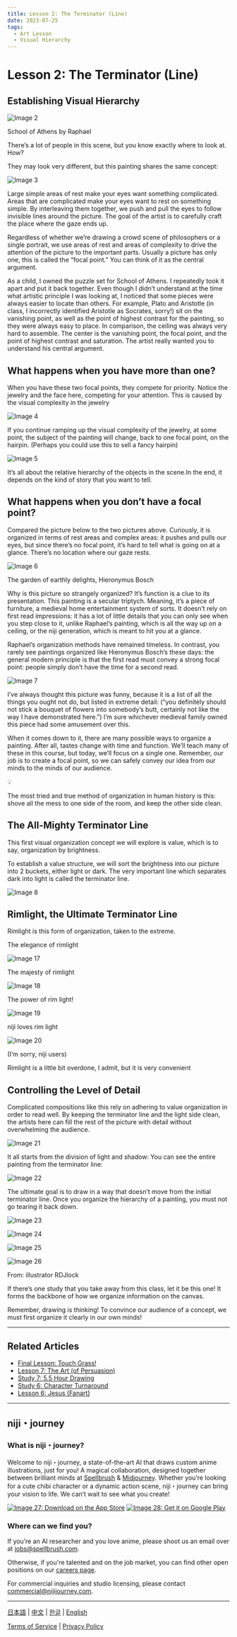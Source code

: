 ```yaml
---
title: Lesson 2: The Terminator (Line)
date: 2023-07-25
tags:
  - Art Lesson
  - Visual Hierarchy
---
```


# Lesson 2: The Terminator (Line)

## Establishing Visual Hierarchy

![Image 2](/assets/images/reprints/nijijourney/lesson2/f974b143-006e-4802-8202-20241b5104db.jpg)

School of Athens by Raphael

There’s a lot of people in this scene, but you know exactly where to look at. How?

They may look very different, but this painting shares the same concept:

![Image 3](/assets/images/reprints/nijijourney/lesson2/0d45fb10-0ecd-4261-b80a-b320af3fa216.jpg)

Large simple areas of rest make your eyes want something complicated. Areas that are complicated make your eyes want to rest on something simple. By interleaving them together, we push and pull the eyes to follow invisible lines around the picture. The goal of the artist is to carefully craft the place where the gaze ends up.

Regardless of whether we’re drawing a crowd scene of philosophers or a single portrait, we use areas of rest and areas of complexity to drive the attention of the picture to the important parts. Usually a picture has only one, this is called the “focal point.” You can think of it as the central argument.

As a child, I owned the puzzle set for School of Athens. I repeatedly took it apart and put it back together. Even though I didn’t understand at the time what artistic principle I was looking at, I noticed that some pieces were always easier to locate than others. For example, Plato and Aristotle (in class, I incorrectly identified Aristotle as Socrates, sorry!) sit on the vanishing point, as well as the point of highest contrast for the painting, so they were always easy to place. In comparison, the ceiling was always very hard to assemble. The center is the vanishing point, the focal point, and the point of highest contrast and saturation. The artist really wanted you to understand his central argument.

## What happens when you have more than one?

When you have these two focal points, they compete for priority. Notice the jewelry and the face here, competing for your attention. This is caused by the visual complexity in the jewelry

![Image 4](/assets/images/reprints/nijijourney/lesson2/933a6c6c-117f-46e6-bb8e-ecc976ed751e.jpg)

If you continue ramping up the visual complexity of the jewelry, at some point, the subject of the painting will change, back to one focal point, on the hairpin. (Perhaps you could use this to sell a fancy hairpin)

![Image 5](/assets/images/reprints/nijijourney/lesson2/a011ab6d-fee2-483d-92b2-8559ed204f40.jpg)

It’s all about the relative hierarchy of the objects in the scene.In the end, it depends on the kind of story that you want to tell.

## What happens when you don’t have a focal point?

Compared the picture below to the two pictures above. Curiously, it is organized in terms of rest areas and complex areas: it pushes and pulls our eyes, but since there’s no focal point, it’s hard to tell what is going on at a glance. There’s no location where our gaze rests.

![Image 6](/assets/images/reprints/nijijourney/lesson2/20da8d04-2441-4238-8978-d38e2ae4cbe8.jpg)

The garden of earthly delights, Hieronymus Bosch

Why is this picture so strangely organized? It’s function is a clue to its presentation. This painting is a secular triptych. Meaning, it’s a piece of furniture, a medieval home entertainment system of sorts. It doesn’t rely on first read impressions: it has a lot of little details that you can only see when you step close to it, unlike Raphael’s painting, which is all the way up on a ceiling, or the niji generation, which is meant to hit you at a glance.

Raphael’s organization methods have remained timeless. In contrast, you rarely see paintings organized like Hieronymus Bosch’s these days: the general modern principle is that the first read must convey a strong focal point: people simply don’t have the time for a second read.

![Image 7](/assets/images/reprints/nijijourney/lesson2/a0b04940-2773-40d9-a513-1be780cd7609.jpg)

I’ve always thought this picture was funny, because it is a list of all the things you ought not do, but listed in extreme detail: (“you definitely should not stick a bouquet of flowers into somebody’s butt, certainly not like the way I have demonstrated here.”) I’m sure whichever medieval family owned this piece had some amusement over this.

When it comes down to it, there are many possible ways to organize a painting. After all, tastes change with time and function. We’ll teach many of these in this course, but today, we’ll focus on a single one. Remember, our job is to create a focal point, so we can safely convey our idea from our minds to the minds of our audience.

💡

The most tried and true method of organization in human history is this: shove all the mess to one side of the room, and keep the other side clean.

## The All-Mighty Terminator Line

This first visual organization concept we will explore is value, which is to say, organization by brightness.

To establish a value structure, we will sort the brightness into our picture into 2 buckets, either light or dark. The very important line which separates dark into light is called the terminator line.

![Image 8](/assets/images/reprints/nijijourney/lesson2/aa7fdc0f-4042-4aff-856c-2c639f7170c6.jpg)

## Rimlight, the Ultimate Terminator Line

Rimlight is this form of organization, taken to the extreme.

The elegance of rimlight

![Image 17](/assets/images/reprints/nijijourney/lesson2/e7288cdc-7432-4e6c-80e8-0dff988d110a.jpg)

The majesty of rimlight

![Image 18](/assets/images/reprints/nijijourney/lesson2/1a311c8b-e18c-493c-be9e-247594c3b7a3.jpg)

The power of rim light!

![Image 19](/assets/images/reprints/nijijourney/lesson2/36429278-4ac9-40c2-bab8-4acdd44034d1.jpg)

niji loves rim light

![Image 20](/assets/images/reprints/nijijourney/lesson2/375191cf-d154-4b3a-9741-883419eaea0f.jpg)

(I’m sorry, niji users)

Rimlight is a little bit overdone, I admit, but it is very convenient

## Controlling the Level of Detail

Complicated compositions like this rely on adhering to value organization in order to read well. By keeping the terminator line and the light side clean, the artists here can fill the rest of the picture with detail without overwhelming the audience.

![Image 21](/assets/images/reprints/nijijourney/lesson2/7a317a98-7923-4856-8c47-2813ace83a67.jpg)

It all starts from the division of light and shadow: You can see the entire painting from the terminator line:

![Image 22](/assets/images/reprints/nijijourney/lesson2/e4974d19-cf65-4d33-b121-a6482e767d66.jpg)

The ultimate goal is to draw in a way that doesn’t move from the initial terminator line. Once you organize the hierarchy of a painting, you must not go tearing it back down.

![Image 23](/assets/images/reprints/nijijourney/lesson2/e5264452-b9b9-4198-afb4-d1b490a92743.jpg)

![Image 24](/assets/images/reprints/nijijourney/lesson2/43c55025-1b60-4e26-ba5a-da33da80b620.jpg)

![Image 25](/assets/images/reprints/nijijourney/lesson2/d1cbe73b-4ecf-4d1d-ae86-05257a8c4742.jpg)

![Image 26](/assets/images/reprints/nijijourney/lesson2/940c6284-3938-4f14-9960-d6d2a564c2d2.jpg)

From: illustrator RDJlock

If there’s one study that you take away from this class, let it be this one! It forms the backbone of how we organize information on the canvas.

Remember, drawing is thinking! To convince our audience of a concept, we must first organize it clearly in our own minds!

---

## Related Articles

- [Final Lesson: Touch Grass!](https://nijijourney.com/blog/niji-final-lesson-touch-grass)
- [Lesson 7: The Art (of Persuasion)](https://nijijourney.com/blog/niji-lesson-7-the-art-of-persuasion)
- [Study 7: 5.5 Hour Drawing](https://nijijourney.com/blog/niji-study-7-5-5-hour-drawing)
- [Study 6: Character Turnaround](https://nijijourney.com/blog/niji-study-6-character-turnaround)
- [Lesson 6: Jesus (Fanart)](https://nijijourney.com/blog/niji-lesson-6-jesus-fanart)

---

## niji・journey

### What is niji・journey?

Welcome to niji・journey, a state-of-the-art AI that draws custom anime illustrations, just for you! A magical collaboration, designed together between brilliant minds at [Spellbrush](https://spellbrush.com/) & [Midjourney](https://midjourney.com/). Whether you’re looking for a cute chibi character or a dynamic action scene, niji・journey can bring your vision to life. We can’t wait to see what you create!

[![Image 27: Download on the App Store](https://nijijourney.com/_next/image?url=%2Fassets%2Fsizigi%2Flanding%2Fdownload_apple.avif&w=384&q=75)](https://apps.apple.com/app/niji-journey/id6446376937)
[![Image 28: Get it on Google Play](https://nijijourney.com/_next/image?url=%2Fassets%2Fsizigi%2Flanding%2Fdownload_google.avif&w=384&q=75)](https://play.google.com/store/apps/details?id=com.spellbrush.nijijourney)

### Where can we find you?

If you’re an AI researcher and you love anime, please shoot us an email over at [jobs@spellbrush.com](mailto:jobs@spellbrush.com).

Otherwise, if you're talented and on the job market, you can find other open positions on our [careers page](https://spellbrush.com/careers).

For commercial inquiries and studio licensing, please contact [commercial@nijijourney.com](mailto:commercial@spellbrush.com).

---

[日本語](https://nijijourney.com/ja/blog/niji-lesson-2-the-terminator-line) |
[中文](https://nijijourney.com/zh/blog/niji-lesson-2-the-terminator-line) |
[한글](https://nijijourney.com/ko/blog/niji-lesson-2-the-terminator-line) |
[English](https://nijijourney.com/en/blog/niji-lesson-2-the-terminator-line)

[Terms of Service](https://docs.midjourney.com/docs/terms-of-service) |
[Privacy Policy](https://docs.midjourney.com/docs/privacy-policy)